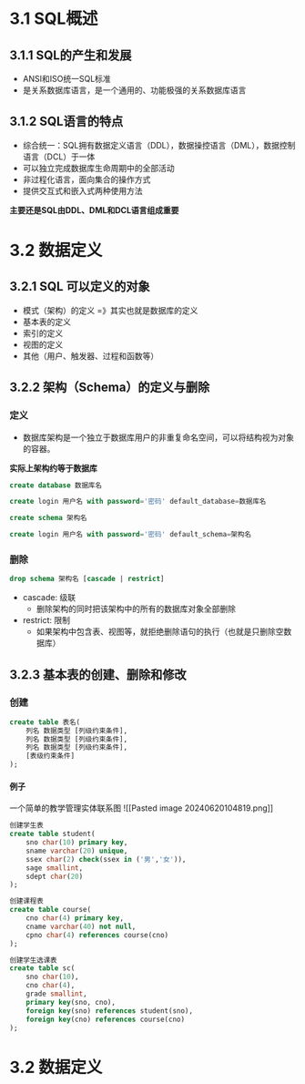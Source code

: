 # 3.1 SQL概述
## 3.1.1 SQL的产生和发展
* ANSI和ISO统一SQL标准
* 是关系数据库语言，是一个通用的、功能极强的关系数据库语言

## 3.1.2 SQL语言的特点
* 综合统一：SQL拥有数据定义语言（DDL），数据操控语言（DML），数据控制语言（DCL）于一体
* 可以独立完成数据库生命周期中的全部活动
* 非过程化语言，面向集合的操作方式
* 提供交互式和嵌入式两种使用方法


**主要还是SQL由DDL、DML和DCL语言组成重要**

# 3.2 数据定义
## 3.2.1 SQL 可以定义的对象
* 模式（架构）的定义 =》其实也就是数据库的定义
* 基本表的定义
* 索引的定义
* 视图的定义
* 其他（用户、触发器、过程和函数等）

## 3.2.2 架构（Schema）的定义与删除
### 定义
* 数据库架构是一个独立于数据库用户的非重复命名空间，可以将结构视为对象的容器。

**实际上架构约等于数据库**

```SQL
create database 数据库名

create login 用户名 with password='密码' default_database=数据库名
```


```SQL
create schema 架构名

create login 用户名 with password='密码' default_schema=架构名
```

### 删除
```SQL
drop schema 架构名 [cascade | restrict]
```
* cascade: 级联
	* 删除架构的同时把该架构中的所有的数据库对象全部删除
* restrict: 限制
	* 如果架构中包含表、视图等，就拒绝删除语句的执行（也就是只删除空数据库）

## 3.2.3 基本表的创建、删除和修改
### 创建
```SQL
create table 表名(
	列名 数据类型 [列级约束条件],
	列名 数据类型 [列级约束条件],
	列名 数据类型 [列级约束条件],
	[表级约束条件]
);
```

#### 例子
一个简单的教学管理实体联系图
![[Pasted image 20240620104819.png]]

```SQL
创建学生表
create table student(
	sno char(10) primary key,
	sname varchar(20) unique,
	ssex char(2) check(ssex in ('男','女')),
	sage smallint,
	sdept char(20)
);

创建课程表
create table course(
	cno char(4) primary key,
	cname varchar(40) not null,
	cpno char(4) references course(cno)
);

创建学生选课表
create table sc(
	sno char(10),
	cno char(4),
	grade smallint, 
	primary key(sno, cno),
	foreign key(sno) references student(sno),
	foreign key(cno) references course(cno)
);
```

# 3.2 数据定义



